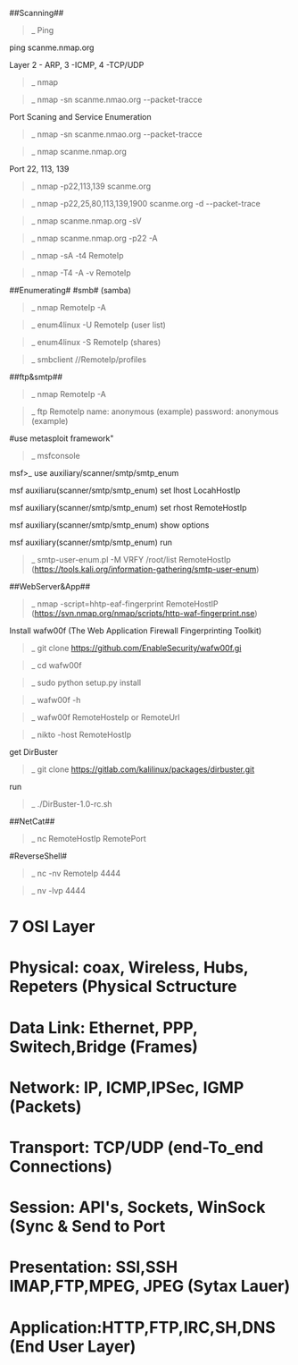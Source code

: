 ##Scanning##
>_ Ping

ping scanme.nmap.org

Layer 2 - ARP, 3 -ICMP, 4 -TCP/UDP

>_ nmap

>_ nmap -sn scanme.nmao.org --packet-tracce

Port Scaning and Service Enumeration
>_ nmap -sn scanme.nmao.org --packet-tracce

>_ nmap scanme.nmap.org

Port 22, 113, 139
>_ nmap -p22,113,139 scanme.org

>_ nmap -p22,25,80,113,139,1900 scanme.org -d --packet-trace

>_ nmap scanme.nmap.org -sV

>_ nmap scanme.nmap.org -p22 -A

>_ nmap -sA -t4 RemoteIp

>_ nmap -T4 -A -v RemoteIp


##Enumerating#
#smb# (samba)

>_ nmap RemoteIp -A

>_ enum4linux -U RemoteIp (user list)

>_ enum4linux -S RemoteIp (shares)

>_ smbclient //RemoteIp/profiles 

##ftp&smtp##

>_ nmap RemoteIp -A

>_ ftp RemoteIp
  name: anonymous (example)
  password: anonymous (example)

#use metasploit framework"
>_ msfconsole

msf>_ use auxiliary/scanner/smtp/smtp_enum

msf auxiliaru(scanner/smtp/smtp_enum) set lhost LocahHostIp

msf auxiliary(scanner/smtp/smtp_enum) set rhost RemoteHostIp

msf auxiliary(scanner/smtp/smtp_enum) show options

msf auxiliary(scanner/smtp/smtp_enum) run

>_ smtp-user-enum.pl -M VRFY /root/list RemoteHostIp  (https://tools.kali.org/information-gathering/smtp-user-enum)

##WebServer&App##
>_ nmap -script=hhtp-eaf-fingerprint RemoteHostIP (https://svn.nmap.org/nmap/scripts/http-waf-fingerprint.nse)

Install wafw00f (The Web Application Firewall Fingerprinting Toolkit)

>_ git clone https://github.com/EnableSecurity/wafw00f.gi

>_ cd wafw00f

>_ sudo python setup.py install

>_ wafw00f -h

>_ wafw00f RemoteHosteIp or  RemoteUrl

>_ nikto -host RemoteHostIp

get DirBuster

>_ git clone https://gitlab.com/kalilinux/packages/dirbuster.git

run

>_ ./DirBuster-1.0-rc.sh

##NetCat##

>_ nc RemoteHostIp RemotePort

#ReverseShell#
>_ nc -nv RemoteIp 4444

>_ nv -lvp 4444

# 7 OSI Layer 
# Physical: coax, Wireless, Hubs, Repeters (Physical Sctructure
# Data Link: Ethernet, PPP, Switech,Bridge (Frames)
# Network: IP, ICMP,IPSec, IGMP (Packets)
# Transport: TCP/UDP (end-To_end Connections)
# Session: API's, Sockets, WinSock (Sync & Send to Port
# Presentation: SSl,SSH IMAP,FTP,MPEG, JPEG (Sytax Lauer)
# Application:HTTP,FTP,IRC,SH,DNS (End User Layer)








  




